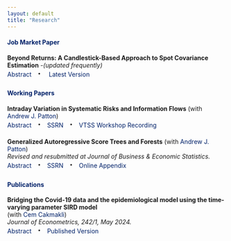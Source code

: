 ```yaml
---
layout: default
title: "Research"
---
```


<style>
.abstract-toggle {
    text-decoration: none; /* Removes underline */
    cursor: pointer;
    color: #012169;
}

.abstract-content {
    display: none;           /* Hide abstract by default */
    opacity: 0;
    transition: opacity 0.3s ease-in-out;
}

.abstract-content.show {
    display: inline-block;   /* Show abstract when .show is added */
    opacity: 1;
    transition: opacity 0.3s ease-in-out;
}

.no-underline {
    text-decoration: none; /* Removes underline */
    color: #012169; /* Keeps the original color */
    cursor: pointer; /* Makes it clear it's clickable */
}

.no-underline:hover {
    text-decoration: underline; /* Optional: Add underline on hover */
    color: #012169; /* Optionally change the color */
}

.abstract-toggle:hover {
    text-decoration: underline; /* Optional: Add underline on hover */
}

.middot {
    font-size: 2.0em;        /* Increase the size */
    margin: 0 10px;          /* Space around the dot */
    line-height: 1;          /* Ensures the line height matches text size */
    vertical-align: middle;  /* Aligns the dot with the text baseline */
    position: relative;      /* Ensures fine control over positioning */
    top: -0.1em;             /* Fine-tune vertical position to center */
}

</style>


#### <span style="color: #012169;">Job Market Paper</span>

**Beyond Returns: A Candlestick-Based Approach to Spot Covariance Estimation** *-(updated frequently)*
<br> 
<span class="abstract-toggle" onclick="toggleAbstract(this)">Abstract</span>
<span class="middot">&middot;
</span> <a href="assets/documents/jmp_last_version.pdf" class="no-underline">Latest Version</a> 
<span class="abstract-content"> *Spot covariance estimation is commonly based on high-frequency open-to-close return data over short time windows, but such approaches face a trade-off between statistical accuracy and localization. In this paper, I introduce a new estimation framework using high-frequency candlestick data that include open, high, low, and close prices, effectively addressing this trade-off. By exploiting the information contained in candlesticks, the pro- posed method improves estimation accuracy relative to the benchmarks while preserving local structure. I further develop a test for spot covariance inference based on candlesticks, which demonstrates reasonable size control and a notable increase in power, particularly in small samples. Motivated by recent work in the finance literature, I test empirically the market neutrality of the iShares Bitcoin Trust ETF (IBIT) using 1-minute candlestick data for the full year of 2024. The results show systematic deviations from market neutral- ity, especially in periods of market stress. An event study around FOMC announcements further illustrates the new method’s ability to detect subtle shifts in response to relatively mild information events.*</span>
<br>

#### <span style="color: #012169;">Working Papers</span>

**Intraday Variation in Systematic Risks and Information Flows**
(with <a href="https://public.econ.duke.edu/~ap172/" class="no-underline">Andrew J. Patton</a>) 
<br> 
<span class="abstract-toggle" onclick="toggleAbstract(this)">Abstract</span> 
<span class="middot">&middot;</span> 
<a href="https://papers.ssrn.com/sol3/papers.cfm?abstract_id=5006587" class="no-underline">SSRN</a> 
<span class="middot">&middot;</span>
<a href="https://www.youtube.com/watch?v=xzrGnCQXz_k" class="no-underline" target="_blank" rel="noopener noreferrer">VTSS Workshop Recording</a>
<span class="abstract-content"> *This paper analyzes variation in the factor structure of asset returns within a trade day by combining non-parametric kernel methods with principal component analysis. We estimate the model on a collection of over 400 high-frequency US equity returns over the period 1996-2020 and show that the proposed model has superior explanatory power relative to a collection of well-known observable factor models and standard PCA. We present a stylized model of asset prices and information flows and show that the factor structure of asset returns varies with the arrival of news. Using data on individual firm earnings announcements, FOMC announcements, and other macroeconomic announcements, we provide evidence consistent with our stylized model, that the superior performance of the proposed model is due to time variation in the factor structure of asset returns around times of information flows.*</span>
<br>

**Generalized Autoregressive Score Trees and Forests**
(with <a href="https://public.econ.duke.edu/~ap172/" class="no-underline">Andrew J. Patton</a>) 
<br> 
*Revised and resubmitted at Journal of Business & Economic Statistics.*
<br>
<span class="abstract-toggle" onclick="toggleAbstract(this)">Abstract</span> <span class="middot">&middot;</span> <a href="https://papers.ssrn.com/sol3/papers.cfm?abstract_id=4459756" class="no-underline">SSRN</a> <span class="middot">&middot;</span> <a href="assets/documents/Patton_Simsek_GAS_tree_APPENDIX.pdf" class="no-underline">Online Appendix</a> <span class="abstract-content">  *We propose methods to improve the forecasts from generalized autoregressive score (GAS) models (Creal et. al, 2013; Harvey, 2013) by localizing their parameters using decision trees and random forests. These methods avoid the curse of dimensionality faced by kernel-based approaches, and allow one to draw on information from multiple state variables simultaneously. We apply the new models to four distinct empirical analyses, and in all applications the proposed new methods significantly outperform the baseline GAS model. In our applications to stock return volatility and density prediction, the optimal GAS tree model reveals a leverage effect and a variance risk premium effect. Our study of stock-bond dependence finds evidence of a flight-to-quality effect in the optimal GAS forest forecasts, while our analysis of high-frequency trade durations uncovers a volume-volatility effect.*</span>

#### <span style="color: #012169;">Publications</span>
**Bridging the Covid-19 data and the epidemiological model using the time-varying parameter SIRD model**  
(with <a href="https://sites.google.com/site/cemcakmakli/home" class="no-underline">Cem Cakmakli</a>) 
<br>
*Journal of Econometrics, 242/1, May 2024.*
<br> 
<span class="abstract-toggle" onclick="toggleAbstract(this)">Abstract</span> <span class="middot">&middot;</span> <a href="https://www.sciencedirect.com/science/article/pii/S0304407624001337" class="no-underline">Published Version</a> <span class="abstract-content"> *This paper extends the canonical model of epidemiology, the SIRD model, to allow for time-varying parameters for real-time measurement and prediction of the trajectory of the Covid-19 pandemic. Time variation in model parameters is captured using the score-driven modeling structure designed for the typical daily count data related to the pandemic. The resulting specification permits a flexible yet parsimonious model with a low computational cost. The model is extended to allow for unreported cases using a mixed-frequency setting. Results suggest that these cases’ effects on the parameter estimates might be sizeable. Full sample results show that the flexible framework accurately captures the successive waves of the pandemic. A real-time exercise indicates that the proposed structure delivers timely and precise information on the pandemic’s current stance.*</span>


<!-- #### <span style="color: #012169;">Works in Progress</span>
**Beyond Returns: A Candlestick-Based Approach to Covariance Estimation** *(Draft is coming soon!)*  -->



<script>
function toggleAbstract(element) {
    // Find the next sibling that contains the abstract content
    var abstract = element.closest('span').nextElementSibling;
    while (abstract && !abstract.classList.contains('abstract-content')) {
        abstract = abstract.nextElementSibling;
    }
    if (abstract) {
        abstract.classList.toggle("show");
    }
}

// Add this new function to automatically handle external links and document links
document.addEventListener('DOMContentLoaded', function() {
    // Handle external links (exclude your own domain)
    const externalLinks = document.querySelectorAll('a[href^="http"]');
    externalLinks.forEach(link => {
        // Only open in new tab if it's not your own site
        if (!link.href.includes('yasin-simsek.github.io') && !link.href.includes(window.location.hostname)) {
            link.setAttribute('target', '_blank');
            link.setAttribute('rel', 'noopener noreferrer');
        }
    });
    
    // Handle document links (starting with assets/)
    const documentLinks = document.querySelectorAll('a[href^="assets/"]');
    documentLinks.forEach(link => {
        link.setAttribute('target', '_blank');
        link.setAttribute('rel', 'noopener noreferrer');
    });
});
</script>